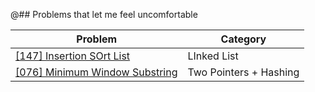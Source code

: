 @## Problems that let me feel uncomfortable

| Problem | Category | 
| ----------- | -------- |
| [[147] Insertion SOrt List](https://leetcode.com/problemset/algorithms/) |  LInked List |
| [[076] Minimum Window Substring](https://leetcode.com/problems/minimum-window-substring/) | Two Pointers + Hashing |